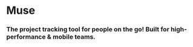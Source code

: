 # Muse
### The project tracking tool for people on the go! Built for high-performance & mobile teams. 
